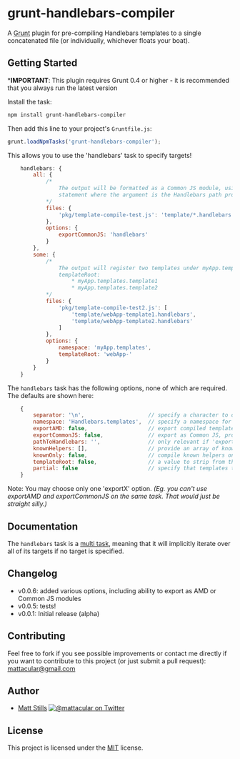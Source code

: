 # grunt-handlebars-compiler

A [Grunt](http://gruntjs.com) plugin for pre-compiling Handlebars templates to a single concatenated file (or individually, whichever floats your boat).

## Getting Started

***IMPORTANT**: This plugin requires Grunt 0.4 or higher - it is recommended that you always run the latest version

Install the task:

```bash
npm install grunt-handlebars-compiler
```

Then add this line to your project's `Gruntfile.js`:

```js
grunt.loadNpmTasks('grunt-handlebars-compiler');
```

This allows you to use the 'handlebars' task to specify targets!

```js
	handlebars: {
		all: {
			/*
				The output will be formatted as a Common JS module, using a require()
				statement where the argument is the Handlebars path provided in the option.
			*/
			files: {
				'pkg/template-compile-test.js': 'template/*.handlebars'
			},
			options: {
				exportCommonJS: 'handlebars'
			}
		},
		some: {
			/*
				The output will register two templates under myApp.templates namespace after stripping the 
				templateRoot:
					* myApp.templates.template1
					* myApp.templates.template2
			*/
			files: {
				'pkg/template-compile-test2.js': [
					'template/webApp-template1.handlebars', 
					'template/webApp-template2.handlebars'
				] 
			},
			options: {
				namespace: 'myApp.templates',
				templateRoot: 'webApp-'
			}
		}
	}
```

The `handlebars` task has the following options, none of which are required. The defaults are shown here:

```js
	{
		separator: '\n',					// specify a character to delimit individual compiled files in the output
		namespace: 'Handlebars.templates',	// specify a namespace for templates to be registered to
		exportAMD: false,					// export compiled templates as AMD (RequireJS) module
		exportCommonJS: false,				// export as Common JS, provide string path to Handlebars instead of false
		pathToHandlebars: '',				// only relevant if 'exportAMD === true' - provide path to Handlebars
		knownHelpers: [],					// provide an array of known helpers
		knownOnly: false,					// compile known helpers only (requires 'knownHelpers')
		templateRoot: false,				// a value to strip from the beginning of template names
		partial: false						// specify that templates these templates are partials
	}
```

Note: You may choose only one 'exportX' option. *(Eg. you can't use exportAMD and exportCommonJS on the same task. That would just be straight silly.)*

## Documentation

The `handlebars` task is a [multi task](https://github.com/gruntjs/grunt/blob/master/docs/types_of_tasks.md#multi-tasks), meaning that it will implicitly iterate over all of its targets if no target is specified.

## Changelog

* v0.0.6: added various options, including ability to export as AMD or Common JS modules
* v0.0.5: tests!
* v0.0.1: Initial release (alpha)

## Contributing

Feel free to fork if you see possible improvements or contact me directly if you want to contribute to this project (or just submit a pull request): mattacular@gmail.com

## Author

* [Matt Stills](http://www.mattstills.com)
  [![@mattacular on Twitter](https://secure.gravatar.com/avatar/fc34dc6cf17121952e967cdba43f76fe?s=70)](http://twitter.com/mattacular "Follow @mattacular on Twitter")

## License

This project is licensed under the [MIT](http://mths.be/mit) license.
